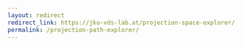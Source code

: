 ```yaml
---
layout: redirect
redirect_link: https://jku-vds-lab.at/projection-space-explorer/
permalink: /projection-path-explorer/
---
```


